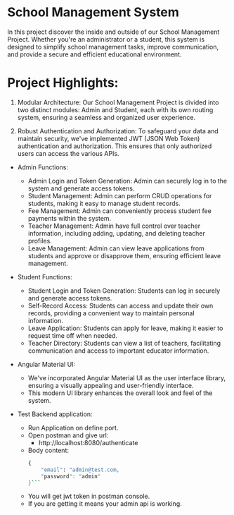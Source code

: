 # School Management System
In this project discover the inside and outside of our School Management Project. Whether you're an administrator or a student, this system is designed to simplify school management tasks, improve communication, and provide a secure and efficient educational environment.

# Project Highlights:
1. Modular Architecture:
Our School Management Project is divided into two distinct modules: Admin and Student, each with its own routing system, ensuring a seamless and organized user experience.

2. Robust Authentication and Authorization:
To safeguard your data and maintain security, we've implemented JWT (JSON Web Token) authentication and authorization. This ensures that only authorized users can access the various APIs.

- Admin Functions:
  - Admin Login and Token Generation: Admin can securely log in to the system and generate access tokens.
  - Student Management: Admin can perform CRUD operations for students, making it easy to manage student records.
  - Fee Management: Admin can conveniently process student fee payments within the system.
  - Teacher Management: Admin have full control over teacher information, including adding, updating, and deleting teacher profiles.
  - Leave Management: Admin can view leave applications from students and approve or disapprove them, ensuring efficient leave management.

- Student Functions:
  - Student Login and Token Generation: Students can log in securely and generate access tokens.
  - Self-Record Access: Students can access and update their own records, providing a convenient way to maintain personal information.
  - Leave Application: Students can apply for leave, making it easier to request time off when needed.
  - Teacher Directory: Students can view a list of teachers, facilitating communication and access to important educator information.

- Angular Material UI:
  - We've incorporated Angular Material UI as the user interface library, ensuring a visually appealing and user-friendly interface.
  - This modern UI library enhances the overall look and feel of the system.
  
- Test Backend application:
  - Run Application on define port.
  - Open postman and give url:
	- http://localhost:8080/authenticate
  - Body content:
	```bash
	{
		"email": "admin@test.com,
		"password": "admin"
	}```
  - You will get jwt token in postman console.
  - If you are getting it means your admin api is working.
